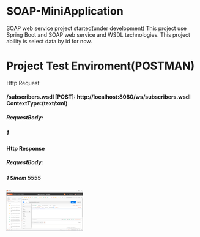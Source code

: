 # SOAP-MiniApplication
SOAP web service project started(under development) 
This project use Spring Boot and SOAP web service and WSDL technologies.
This project ability is select data by id for now.

# Project Test Enviroment(POSTMAN)
<p>
Http Request                                                           
<h4>/subscribers.wsdl  [POST]:   http://localhost:8080/ws/subscribers.wsdl   ContextType:(text/xml) 
<h5>RequestBody: </h5>
 <h5> <soapenv:Envelope xmlns:soapenv="http://schemas.xmlsoap.org/soap/envelope/"
	xmlns:gs="http://spring.io/guides/gs-producing-web-service">
   <soapenv:Header/>
   <soapenv:Body>
      <gs:getSubscriberById>
         <gs:id>1</gs:id>
      </gs:getSubscriberById>
   </soapenv:Body>
</soapenv:Envelope></h5>
 </h4>
 
 
<h4>Http Response                                                          
<h5>RequestBody: </h5>
 <h5> <SOAP-ENV:Envelope xmlns:SOAP-ENV="http://schemas.xmlsoap.org/soap/envelope/">
    <SOAP-ENV:Header/>
    <SOAP-ENV:Body>
        <ns2:getSubscriberResponse xmlns:ns2="http://spring.io/guides/gs-producing-web-service">
            <ns2:subscriber>
                <ns2:id>1</ns2:id>
                <ns2:name>Sinem</ns2:name>
                <ns2:msisdn>5555</ns2:msisdn>
            </ns2:subscriber>
        </ns2:getSubscriberResponse>
    </SOAP-ENV:Body>
</SOAP-ENV:Envelope></h5>
 </h4>


<a href="https://github.com/Burcukgo/WSPrototype/blob/master/img/test.png" target="_blank">
<img src="https://github.com/Burcukgo/WSPrototype/blob/master/img/test.png" width="200" style="max-width:100%;"></a>
  
</p> 

